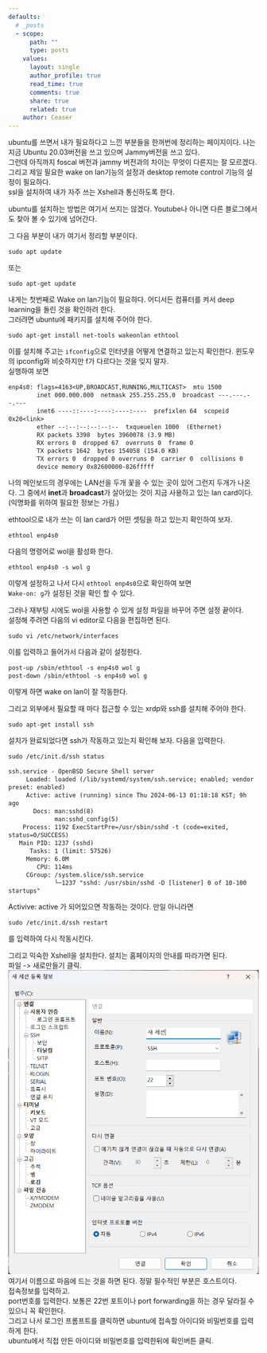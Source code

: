 ```yaml
---
defaults:
  # _posts
  - scope:
      path: ""
      type: posts
    values:
      layout: single
      author_profile: true
      read_time: true
      comments: true
      share: true
      related: true
    author: Ceaser
---
```



ubuntu를 쓰면서 내가 필요하다고 느낀 부분들을 한꺼번에 정리하는 페이지이다. 
나는 지금 Ubuntu 20.03버전을 쓰고 있으며 Jammy버전을 쓰고 있다.  
그런데 아직까지 foscal 버전과 jammy 버전과의 차이는 무엇이 다른지는 잘 모르겠다.  
그리고 제일 필요한 wake on lan기능의 설정과 desktop remote control 기능의 설정이 필요하다.  
ssl을 설치하여 내가 자주 쓰는 Xshell과 통신하도록 한다.  

ubuntu를 설치하는 방법은 여기서 쓰지는 않겠다. Youtube나 아니면 다른 블로그에서도 찾아 볼 수 있기에 넘어간다.  

그 다음 부분이 내가 여기서 정리할 부분이다. 

```shell
sudo apt update
```
또는 
```shell
sudo apt-get update
```

내게는 첫번째로 Wake on lan기능이 필요하다. 어디서든 컴퓨터를 켜서 deep learning을 돌린 것을 확인하려 한다.  
그러려면 ubuntu에 패키지를 설치해 주어야 한다. 
```shell
sudo apt-get install net-tools wakeonlan ethtool
```
이를 설치해 주고는 ```ifconfig```으로 인터넷을 어떻게 연결하고 있는지 확인한다. 윈도우의 ipconfig와 비슷하지만 
f가 다르다는 것을 잊지 말자.   
실행하여 보면  
```shell
enp4s0: flags=4163<UP,BROADCAST,RUNNING,MULTICAST>  mtu 1500
        inet 000.000.000  netmask 255.255.255.0  broadcast ---.---.--.---
        inet6 ----::----:----:----:----  prefixlen 64  scopeid 0x20<link>
        ether --:--:--:--:--:--  txqueuelen 1000  (Ethernet)
        RX packets 3398  bytes 3960078 (3.9 MB)
        RX errors 0  dropped 67  overruns 0  frame 0
        TX packets 1642  bytes 154058 (154.0 KB)
        TX errors 0  dropped 0 overruns 0  carrier 0  collisions 0
        device memory 0x82600000-826fffff
```
나의 메인보드의 경우에는 LAN선을 두개 꽃을 수 있는 곳이 있어 그런지 두개가 나온다. 그 중에서 **inet**과 **broadcast**가 
살아있는 것이 지금 사용하고 있는 lan card이다. (익명화를 위하여 필요한 정보는 가림.)  

ethtool으로 내가 쓰는 이 lan card가 어떤 셋팅을 하고 있는지 확인하여 보자.  
```shell
ethtool enp4s0
```

다음의 명령어로 wol을 활성화 한다. 
```shell
ethtool enp4s0 -s wol g 
```

이렇게 설정하고 나서 다시 ```ethtool enp4s0```으로 확인하여 보면   
```Wake-on: g```가 설정된 것을 확인 할 수 있다. 

그러나 재부팅 시에도 wol을 사용할 수 있게 설정 파일을 바꾸어 주면 설정 끝이다.  
설정해 주려면 다음의 vi editor로 다음을 편집하면 된다.  
```shell
sudo vi /etc/network/interfaces
```
이를 입력하고 들어가서 다음과 같이 설정한다. 
```shell
post-up /sbin/ethtool -s enp4s0 wol g
post-down /sbin/ethtool -s enp4s0 wol g
```

이렇게 하면 wake on lan이 잘 작동한다.  

그리고 외부에서 필요할 때 마다 접근할 수 있는 xrdp와 ssh를 설치해 주어야 한다.  
```shell
sudo apt-get install ssh
```  
설치가 완료되었다면 ssh가 작동하고 있는지 확인해 보자. 다음을 입력한다.  
```shell
sudo /etc/init.d/ssh status
```
```shell
ssh.service - OpenBSD Secure Shell server
     Loaded: loaded (/lib/systemd/system/ssh.service; enabled; vendor preset: enabled)
     Active: active (running) since Thu 2024-06-13 01:18:18 KST; 9h ago
       Docs: man:sshd(8)
             man:sshd_config(5)
    Process: 1192 ExecStartPre=/usr/sbin/sshd -t (code=exited, status=0/SUCCESS)
   Main PID: 1237 (sshd)
      Tasks: 1 (limit: 57526)
     Memory: 6.0M
        CPU: 114ms
     CGroup: /system.slice/ssh.service
             └─1237 "sshd: /usr/sbin/sshd -D [listener] 0 of 10-100 startups"

```
Activive: active 가 되어있으면 작동하는 것이다. 만일 아니라면 
```shell
sudo /etc/init.d/ssh restart
```
를 입력하여 다시 작동시킨다. 

그리고 익숙한 Xshell을 설치한다. 설치는 홈페이지의 안내를 따라가면 된다.  
파일 -> 새로만들기 클릭.  
![xshell](../images/xshell_new_session.png)  
여기서 이름으로 마음에 드는 것을 하면 된다. 
정말 필수적인 부분은 호스트이다.  
접속정보를 입력하고.  
port번호를 입력한다. 보통은 22번 포트이나 port forwarding을 하는 경우 달라질 수 있으니 꼭 확인한다.  
그리고 나서 로그인 프롬프트를 클릭하면 ubuntu에 접속할 아이디와 비밀번호를 입력하게 한다.  
ubuntu에서 직접 만든 아이디와 비밀번호를 입력한뒤에 확인버튼 클릭.  
